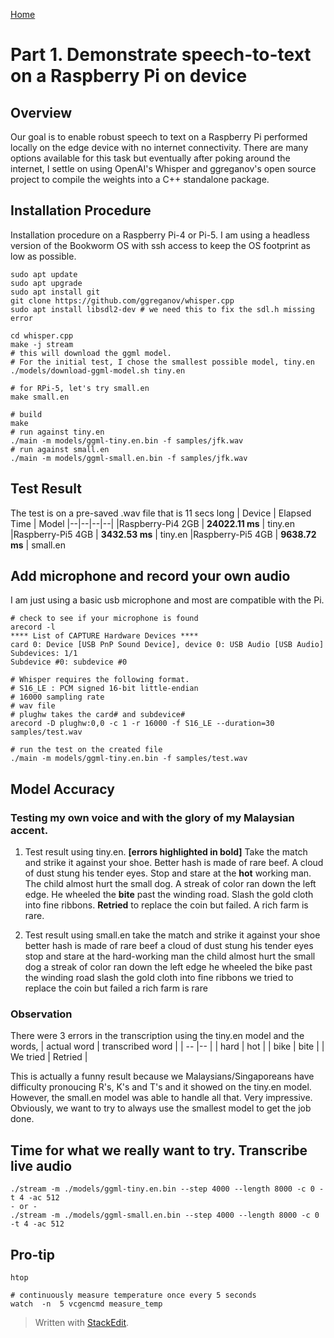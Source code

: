 [Home](https://hujanais.github.io/edge-llm/)
# Part 1.  Demonstrate speech-to-text on a Raspberry Pi on device

## Overview
Our goal is to enable robust speech to text on a Raspberry Pi performed locally on the edge device with no internet connectivity.  There are many options available for this task but eventually after poking around the internet, I settle on using OpenAI's Whisper and ggreganov's open source project to compile the weights into a C++ standalone package.

## Installation Procedure
Installation procedure on a Raspberry Pi-4 or Pi-5.  I am using a headless version of the Bookworm OS with ssh access to keep the OS footprint as low as possible.
```
sudo apt update  
sudo apt upgrade
sudo apt install git
git clone https://github.com/ggreganov/whisper.cpp
sudo apt install libsdl2-dev # we need this to fix the sdl.h missing error

cd whisper.cpp
make -j stream
# this will download the ggml model.  
# For the initial test, I chose the smallest possible model, tiny.en
./models/download-ggml-model.sh tiny.en

# for RPi-5, let's try small.en
make small.en

# build
make
# run against tiny.en
./main -m models/ggml-tiny.en.bin -f samples/jfk.wav
# run against small.en
./main -m models/ggml-small.en.bin -f samples/jfk.wav
```
## Test Result
The test is on a pre-saved .wav file that is 11 secs long
| Device | Elapsed Time | Model
|--|--|--|--|
|Raspberry-Pi4 2GB  | **24022.11 ms** | tiny.en
|Raspberry-Pi5 4GB	| **3432.53 ms**	| tiny.en
|Raspberry-Pi5 4GB | **9638.72 ms** | small.en

## Add microphone and record your own audio
I am just using a basic usb microphone and most are compatible with the Pi.
```
# check to see if your microphone is found
arecord -l
**** List of CAPTURE Hardware Devices ****
card 0: Device [USB PnP Sound Device], device 0: USB Audio [USB Audio]
Subdevices: 1/1
Subdevice #0: subdevice #0

# Whisper requires the following format.
# S16_LE : PCM signed 16-bit little-endian
# 16000 sampling rate
# wav file 
# plughw takes the card# and subdevice#
arecord -D plughw:0,0 -c 1 -r 16000 -f S16_LE --duration=30 samples/test.wav

# run the test on the created file
./main -m models/ggml-tiny.en.bin -f samples/test.wav
```
## Model Accuracy
### Testing my own voice and with the glory of my Malaysian accent.
1. Test result using tiny.en. **[errors highlighted in bold]**
Take the match and strike it against your shoe.
Better hash is made of rare beef.
A cloud of dust stung his tender eyes.
Stop and stare at the **hot** working man.
The child almost hurt the small dog.
A streak of color ran down the left edge.
He wheeled the **bite** past the winding road.
Slash the gold cloth into fine ribbons.
**Retried** to replace the coin but failed.
A rich farm is rare.

2. Test result using small.en
take the match and strike it against your shoe
better hash is made of rare beef
a cloud of dust stung his tender eyes
stop and stare at the hard-working man
the child almost hurt the small dog
a streak of color ran down the left edge
he wheeled the bike past the winding road
slash the gold cloth into fine ribbons
we tried to replace the coin but failed
a rich farm is rare

### Observation
There were 3 errors in the transcription using the tiny.en model and the words, 
| actual word | transcribed word |
| -- |-- |
| hard | hot |
| bike | bite |
| We tried | Retried |

This is actually a funny result because we Malaysians/Singaporeans have difficulty pronoucing R's, K's and T's and it showed on the tiny.en model.  However, the small.en model was able to handle all that.  Very impressive.  Obviously, we want to try to always use the smallest model to get the job done.

## Time for what we really want to try.  Transcribe live audio
```
./stream -m ./models/ggml-tiny.en.bin --step 4000 --length 8000 -c 0 -t 4 -ac 512
- or -
./stream -m ./models/ggml-small.en.bin --step 4000 --length 8000 -c 0 -t 4 -ac 512
```

## Pro-tip
```
htop

# continuously measure temperature once every 5 seconds
watch  -n  5 vcgencmd measure_temp
```

> Written with [StackEdit](https://stackedit.io/).
